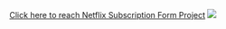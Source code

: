 [Click here to reach Netflix Subscription Form Project](https://musatirgithub.github.io/Netflix/)
![](https://musatirgithub.github.io/Netflix/finalProduct.jpg)
